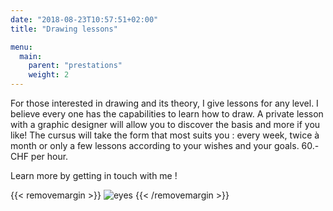 ```yaml
---
date: "2018-08-23T10:57:51+02:00"
title: "Drawing lessons"

menu:
  main:
    parent: "prestations"
    weight: 2
---
```


For those interested in drawing and its theory, I give lessons for any level.
I believe every one has the capabilities to learn how to draw. A private lesson with a graphic designer will allow you to discover the basis and more if you like!
The cursus will take the form that most suits you : every week, twice à month or only a few lessons according to your wishes and your goals.
60.- CHF per hour.

Learn more by getting in touch with me !

{{< removemargin >}}
![eyes](/img/EP/EP_image24a.jpg)
{{< /removemargin >}}
